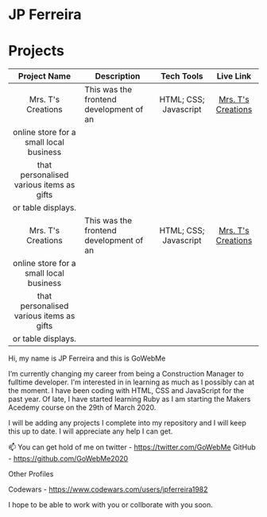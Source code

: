 JP Ferreira
======

# Projects

|        Project Name       |               Description               |          Tech Tools          |                      Live Link                       |
|:-------------------------:|-----------------------------------------|:----------------------------:|:----------------------------------------------------:|
|Mrs. T's Creations         | This was the frontend development of an | HTML; CSS; Javascript        | [Mrs. T's Creations](https://www.mrstcreations.co.uk)|
|                             online store for a small local business 
|                             that personalised various items as gifts
|                             or table displays.                      
|Mrs. T's Creations         | This was the frontend development of an | HTML; CSS; Javascript        | [Mrs. T's Creations](https://www.mrstcreations.co.uk)|
|                             online store for a small local business 
|                             that personalised various items as gifts
|                             or table displays.                      


Hi, my name is JP Ferreira and this is GoWebMe

I’m currently changing my career from being a Construction Manager to fulltime developer. I'm interested in in learning as much as I possibly can at the moment.
I have been coding with HTML, CSS and JavaScript for the past year. Of late, I have started learning Ruby as I am starting the Makers Acedemy course on the 29th of March 2020.

I will be adding any projects I complete into my repository and I will keep this up to date. I will appreciate any help I can get.

📫 You can get hold of me on 
twitter - https://twitter.com/GoWebMe
GitHub - https://github.com/GoWebMe2020

Other Profiles

Codewars - https://www.codewars.com/users/jpferreira1982

I hope to be able to work with you or collborate with you soon.
